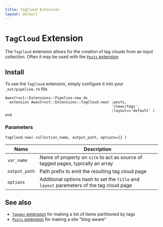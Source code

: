 ```yaml
---
title: TagCloud Extension
layout: default
---
```


# `TagCloud` Extension

The `TagCloud` extension allows for the creation of tag clouds from
an input collection.  Often it may be used with the [`Posts` extension](/extensions/posts/)

## Install

To use the `TagCloud` extension, simply configure it into your `_ext/pipeline.rb`
file.
    
    Awestruct::Extensions::Pipeline.new do
      extension Awestruct::Extensions::TagCloud.new( :posts, 
                                                     '/news/tags', 
                                                     :layout=>'default' )
    end

### Parameters

    TagCloud.new( collection_name, output_path, options={} )

Name | Description |
-----|-------------|
`var_name` | Name of property on `site` to act as source of tagged pages, typically an array 
`output_path` | Path prefix to emit the resulting tag cloud page
`options` | Additional options hash to set the `title` and `layout` parameters of the tag cloud page


## See also
* [`Tagger` extension](/extensions/tagger/) for making a list of items partitioned by tags
* [`Posts` extension](/extensions/posts/) for making a site "blog-aware"
